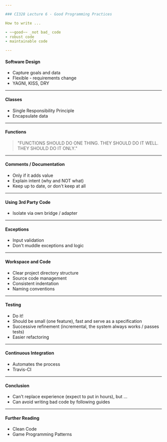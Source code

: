 ```yaml
---

### CI328 Lecture 6 - Good Programming Practices

How to write ...

- ~~good~~ _not bad_ code
- robust code
- maintainable code

---
```


#### Software Design

- Capture goals and data
- Flexible - requirements change
- YAGNI, KISS, DRY

---

#### Classes

- Single Responsibility Principle
- Encapsulate data

---

#### Functions

> "FUNCTIONS SHOULD DO ONE THING. THEY SHOULD DO IT WELL. THEY SHOULD DO IT ONLY."

---

#### Comments / Documentation

- Only if it adds value
- Explain intent (why and NOT what)
- Keep up to date, or don't keep at all

---

#### Using 3rd Party Code

- Isolate via own bridge / adapter

---

#### Exceptions

- Input validation
- Don't muddle exceptions and logic

---

#### Workspace and Code

- Clear project directory structure
- Source code management
- Consistent indentation
- Naming conventions

---

#### Testing

- Do it!
- Should be small (one feature), fast and serve as a specification
- Successive refinement (incremental, the system always works / passes tests)
- Easier refactoring

---

#### Continuous Integration

- Automates the process
- Travis-CI

---

#### Conclusion

- Can't replace experience (expect to put in hours), but ...
- Can avoid writing bad code by following guides

----

#### Further Reading

- Clean Code
- Game Programming Patterns